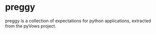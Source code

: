 preggy
======

preggy is a collection of expectations for python applications, extracted from the pyVows project.